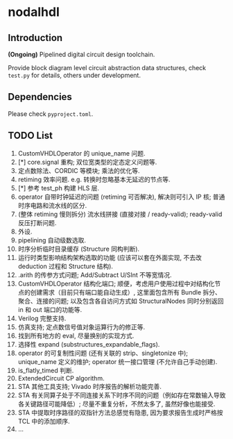 # nodalhdl

## Introduction

**(Ongoing)** Pipelined digital circuit design toolchain.

Provide block diagram level circuit abstraction data structures, check `test.py` for details, others under development.

## Dependencies

Please check `pyproject.toml`.

## TODO List

1. CustomVHDLOperator 的 unique_name 问题.
2. [*] core.signal 重构; 双位宽类型的定态定义问题等.
3. 定点数除法、CORDIC 等模块; 乘法的优化等.
4. retiming 效率问题. e.g. 转换时忽略基本无延迟的节点等.
5. [*] 参考 test_ph 构建 HLS 层.
6. operator 自带时钟延迟的问题 (retiming 可否解决), 解决则可引入 IP 核; 普通时序电路和流水线的区分.
7. (整体 retiming 慢则拆分) 流水线拼接 (直接对接 / ready-valid); ready-valid 反压打断问题.
8. 外设.
9. pipelining 自动级数选取.
10. 时序分析临时目录缓存 (Structure 同构判断).
11. 运行时类型影响结构架构选取的功能 (应该可以套在外面实现, 不去改 deduction 过程和 Structure 结构).
12. .arith 的传参方式问题; Add/Subtract U/SInt 不等宽情况.
13. CustomVHDLOperator 结构化端口; 顺便，考虑用户使用过程中对结构化节点的创建需求（目前只有端口能自动生成）, 这里面包含所有 Bundle 拆分、聚合、连接的问题; 以及包含各自访问方式如 StructuralNodes 同时分别返回 in 和 out 端口的功能等.
14. Verilog 完整支持.
15. 仿真支持; 定点数信号值对象运算行为的修正等.
16. 找到所有地方的 eval, 尽量换别的实现方式.
17. 选择性 expand (substructures_expandable_flags).
18. operator 的可复制性问题 (还有关联的 strip、singletonize 中); unique_name 定义的维护; operator 统一接口管理 (不允许自己手动创建).
19. is_flatly_timed 判断.
20. ExtendedCircuit CP algorithm.
21. STA 其他工具支持; Vivado 时序报告的解析功能完善.
22. STA 有关同算子处于不同连接关系下时序不同的问题（例如存在常数输入导致各关键路径可能降低）; 尽量不重复分析，不然太多了, 虽然好像也能接受.
23. STA 中提取时序路径的双指针方法总感觉有隐患, 因为要求报告生成时严格按 TCL 中的添加顺序.
24. ...

